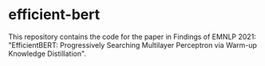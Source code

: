 # efficient-bert
This repository contains the code for the paper in Findings of EMNLP 2021: "EfficientBERT: Progressively Searching Multilayer Perceptron via Warm-up Knowledge Distillation".
